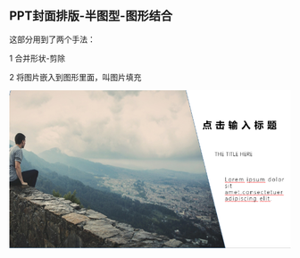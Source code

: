 ## PPT封面排版-半图型-图形结合

这部分用到了两个手法：

1 合并形状-剪除

2 将图片嵌入到图形里面，叫图片填充

![image-20201129140855886](https://raw.githubusercontent.com/huxiaoning/img/master/20201129140858.png)